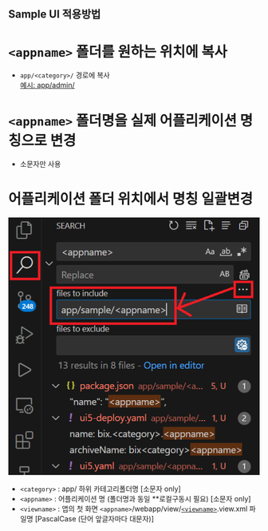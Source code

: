## Sample UI 적용방법
# `<appname>` 폴더를 원하는 위치에 복사
- `app/<category>/` 경로에 복사 <br> <u>예시: app/admin/</u>
# `<appname>` 폴더명을 실제 어플리케이션 명칭으로 변경
- 소문자만 사용
# 어플리케이션 폴더 위치에서 명칭 일괄변경
![일괄변경 참고](../../_README_Resource/sample_replace.png)
- `<category>` : app/ 하위 카테고리폴더명 [소문자 only]
- `<appname>` : 어플리케이션 명 (폴더명과 동일 **로컬구동시 필요) [소문자 only]
- `<viewname>` : 앱의 첫 화면 `<appname>`/webapp/view/<u>`<viewname>`</u>.view.xml 파일명 [PascalCase (단어 앞글자마다 대문자)]